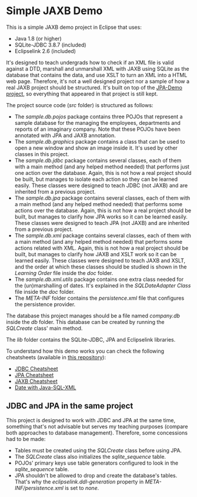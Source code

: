 Simple JAXB Demo
================

This is a simple JAXB demo project in Eclipse that uses:

- Java 1.8 (or higher)
- SQLite-JDBC 3.8.7 (included)
- Eclipselink 2.6 (included)

It's designed to teach undergrads how to check if an XML file is valid against a DTD, marshall and unmarshall XML with JAXB using SQLite as the database that contains the data, and use XSLT to turn an XML into a HTML web page. Therefore, it's not a well designed project nor a sample of how a real JAXB project should be structured. It's built on top of the [JPA-Demo project](https://github.com/rgarciacarmona/JPA-Demo), so everything that appeared in that project is still kept.

The project source code (*src* folder) is structured as follows:

- The *sample.db.pojos* package contains three POJOs that represent a sample database for the managing the employees, departments and reports of an imaginary company. Note that these POJOs have been annotated with JPA and JAXB annotation.
- The *sample.db.graphics* package contains a class that can be used to open a new window and show an image inside it. It's used by other classes in this project.
- The *sample.db.jdbc* package contains several classes, each of them with a main method (and any helped method needed) that performs just one action over the database. Again, this is not how a real project should be built, but manages to isolate each action so they can be learned easily. These classes were designed to teach JDBC (not JAXB) and are inherited from a previous project.
- The *sample.db.jpa* package contains several classes, each of them with a main method (and any helped method needed) that performs some actions over the database. Again, this is not how a real project should be built, but manages to clarify how JPA works so it can be learned easily. These classes were designed to teach JPA (not JAXB) and are inherited from a previous project.
- The *sample.db.xml* package contains several classes, each of them with a main method (and any helped method needed) that performs some actions related with XML. Again, this is not how a real project should be built, but manages to clarify how JAXB and XSLT work so it can be learned easily. These classes were designed to teach JAXB and XSLT, and the order at which these classes should be studied is shown in the *Learning Order* file inside the *doc* folder.
- The *sample.db.xml.utils* package contains one extra class needed for the (un)marshalling of dates. It's explained in the *SQLDateAdapter Class* file inside the *doc* folder.
- The *META-INF* folder contains the *persistence.xml* file that configures the persistence provider.

The database this project manages should be a file named *company.db* inside the *db* folder. This database can be created by running the *SQLCreate* class' main method.

The *lib* folder contains the SQLite-JDBC, JPA and Eclipselink libraries.

To understand how this demo works you can check the following cheatsheets (available in [this repository](https://github.com/rgarciacarmona/Java-Database-Cheatsheets)):

- [JDBC Cheatsheet](https://github.com/rgarciacarmona/Java-Database-Cheatsheets/blob/master/JDBC%20Cheatsheet.md)
- [JPA Cheatsheet](https://github.com/rgarciacarmona/Java-Database-Cheatsheets/blob/master/JPA%20Cheatsheet.md)
- [JAXB Cheatsheet](https://github.com/rgarciacarmona/Java-Database-Cheatsheets/blob/master/JAXB%20Cheatsheet.md)
- [Date with Java-SQL-XML](https://github.com/rgarciacarmona/Java-Database-Cheatsheets/blob/master/Date%20with%20Java-SQL-XML.md)

JDBC and JPA in the same project
--------------------------------

This project is designed to work with JDBC and JPA at the same time, something that's not advisable but serves my teaching purposes (compare both approaches to database management). Therefore, some concessions had to be made:

- Tables must be created using the *SQLCreate* class before using JPA.
- The *SQLCreate* class also initializes the *sqlite_sequence* table.
- POJOs' primary keys use table generators configured to look in the *sqlite_sequence* table.
- JPA shouldn't be allowed to drop and create the database's tables. That's why the *eclipselink.ddl-generation* property in *META-INF/persistence.xml* is set to *none*.
